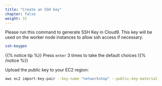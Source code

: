 ```yaml
---
title: "Create an SSH key"
chapter: false
weight: 31
---
```


Please run this command to generate SSH Key in Cloud9. This key will be used on the worker node instances to allow ssh access if necessary.

```bash
ssh-keygen
```

{{% notice tip %}}
Press `enter` 3 times to take the default choices
{{% /notice %}}

Upload the public key to your EC2 region:

```bash
aws ec2 import-key-pair --key-name "networkshop" --public-key-material file://~/.ssh/id_rsa.pub
```
